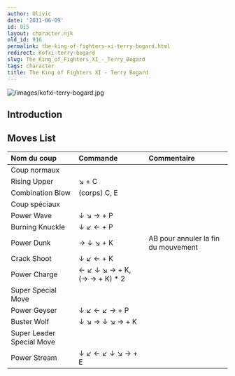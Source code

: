 ```yaml
---
author: Olivic
date: '2011-06-09'
id: 915
layout: character.njk
old_id: 916
permalink: the-king-of-fighters-xi-terry-bogard.html
redirect: Kofxi-terry-bogard
slug: The_King_of_Fighters_XI_-_Terry_Bogard
tags: character
title: The King of Fighters XI - Terry Bogard
---
```


![](/images/kofxi-terry-bogard.jpg "/images/kofxi-terry-bogard.jpg")

## Introduction

## Moves List

| Nom du coup               | Commande                      | Commentaire                         |
|:--------------------------|:------------------------------|:------------------------------------|
| Coup normaux              |                               |                                     |
| Rising Upper              | ↘ + C                         |                                     |
| Combination Blow          | (corps) C, E                  |                                     |
| Coup spéciaux             |                               |                                     |
| Power Wave                | ↓ ↘ → + P                     |                                     |
| Burning Knuckle           | ↓ ↙ ← + P                     |                                     |
| Power Dunk                | → ↓ ↘ + K                     | AB pour annuler la fin du mouvement |
| Crack Shoot               | ↓ ↙ ← + K                     |                                     |
| Power Charge              | ← ↙ ↓ ↘ → + K, (→ → + K) \* 2 |                                     |
| Super Special Move        |                               |                                     |
| Power Geyser              | ↓ ↙ ← ↙ → + P                 |                                     |
| Buster Wolf               | ↓ ↘ → ↓ ↘ → + K               |                                     |
| Super Leader Special Move |                               |                                     |
| Power Stream              | ↓ ↙ ← ↙ ↓ ↘ → + E             |                                     |